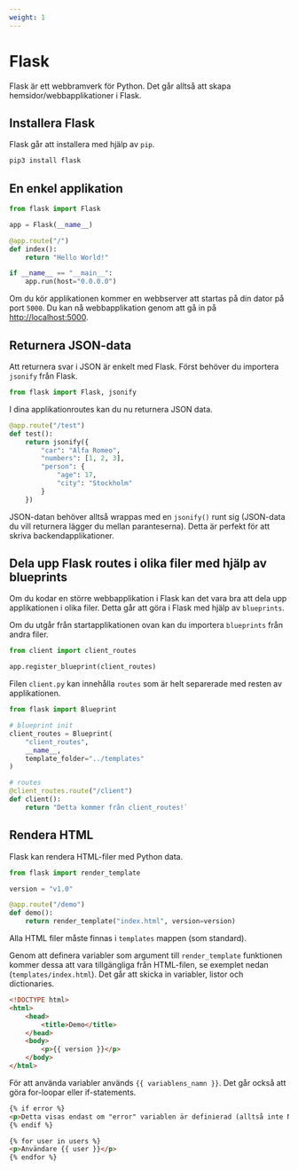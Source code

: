 ```yaml
---
weight: 1
---
```


# Flask

Flask är ett webbramverk för Python. Det går alltså att skapa hemsidor/webbapplikationer i Flask.

## Installera Flask

Flask går att installera med hjälp av `pip`.

```bash
pip3 install flask
```

## En enkel applikation

```python
from flask import Flask

app = Flask(__name__)

@app.route("/")
def index():
    return "Hello World!"

if __name__ == "__main__":
    app.run(host="0.0.0.0")
```

Om du kör applikationen kommer en webbserver att startas på din dator på port `5000`. Du kan nå webbapplikation genom att gå in på [http://localhost:5000](http://localhost:5000).

## Returnera JSON-data

Att returnera svar i JSON är enkelt med Flask. Först behöver du importera `jsonify` från Flask.

```python
from flask import Flask, jsonify
```

I dina applikationroutes kan du nu returnera JSON data.

```python
@app.route("/test")
def test():
    return jsonify({
        "car": "Alfa Romeo",
        "numbers": [1, 2, 3],
        "person": {
            "age": 17,
            "city": "Stockholm"
        }
    })
```

JSON-datan behöver alltså wrappas med en `jsonify()` runt sig (JSON-data du vill returnera lägger du mellan paranteserna). Detta är perfekt för att skriva backendapplikationer.

## Dela upp Flask routes i olika filer med hjälp av blueprints

Om du kodar en större webbapplikation i Flask kan det vara bra att dela upp applikationen i olika filer. Detta går att göra i Flask med hjälp av `blueprints`.

Om du utgår från startapplikationen ovan kan du importera `blueprints` från andra filer.

```python
from client import client_routes

app.register_blueprint(client_routes)
```

Filen `client.py` kan innehålla `routes` som är helt separerade med resten av applikationen.

```python
from flask import Blueprint

# blueprint init
client_routes = Blueprint(
    "client_routes",
    __name__,
    template_folder="../templates"
)

# routes
@client_routes.route("/client")
def client():
    return "Detta kommer från client_routes!`
```

## Rendera HTML

Flask kan rendera HTML-filer med Python data.

```python
from flask import render_template

version = "v1.0"

@app.route("/demo")
def demo():
    return render_template("index.html", version=version)
```

Alla HTML filer måste finnas i `templates` mappen (som standard).

Genom att definera variabler som argument till `render_template` funktionen kommer dessa att vara tillgängliga från HTML-filen, se exemplet nedan (`templates/index.html`). Det går att skicka in variabler, listor och dictionaries.

```html
<!DOCTYPE html>
<html>
    <head>
        <title>Demo</title>
    </head>
    <body>
        <p>{{ version }}</p>
    </body>
</html>
```

För att använda variabler används `{{ variablens_namn }}`. Det går också att göra for-loopar eller if-statements.

```html
{% if error %}
<p>Detta visas endast om "error" variablen är definierad (alltså inte None).</p>
{% endif %}
```

```html
{% for user in users %}
<p>Användare {{ user }}</p>
{% endfor %}
```

